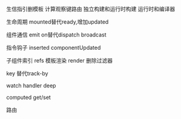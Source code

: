 生信指引删模板 计算观察键路由
独立构建和运行时构建
运行时和编译器



生命周期 mounted替代ready,增加updated

组件通信 emit on替代dispatch broadcast

指令钩子 inserted componentUpdated

子组件索引 refs
模板渲染 render
删除过滤器




key 替代track-by

watch handler deep

computed get/set

路由